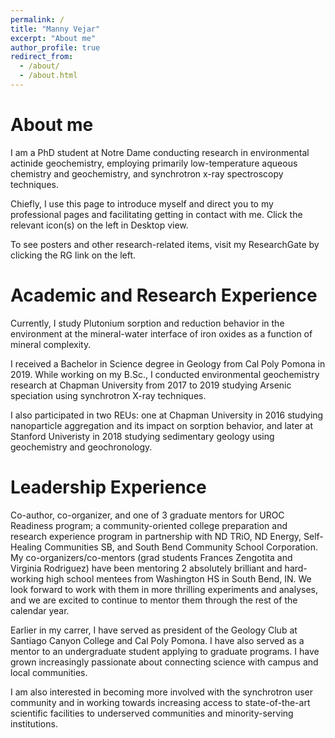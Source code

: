 ```yaml
---
permalink: /
title: "Manny Vejar"
excerpt: "About me"
author_profile: true
redirect_from: 
  - /about/
  - /about.html
---
```


# About me
I am a PhD student at Notre Dame conducting research in environmental actinide geochemistry, employing primarily low-temperature aqueous chemistry and geochemistry, and synchrotron x-ray spectroscopy techniques. 

Chiefly, I use this page to introduce myself and direct you to my professional pages and facilitating getting in contact with me. Click the relevant icon(s) on the left in Desktop view.

To see posters and other research-related items, visit my ResearchGate by clicking the RG link on the left.

# Academic and Research Experience
Currently, I study Plutonium sorption and reduction behavior in the environment at the mineral-water interface of iron oxides as a function of mineral complexity.

I received a Bachelor in Science degree in Geology from Cal Poly Pomona in 2019. While working on my B.Sc., I conducted environmental geochemistry research at Chapman University from 2017 to  2019 studying Arsenic speciation using synchrotron X-ray techniques. 

I also participated in two REUs: one at Chapman University in 2016 studying nanoparticle aggregation and its impact on sorption behavior, and later at Stanford Univeristy in 2018 studying sedimentary geology using geochemistry and geochronology.

# Leadership Experience
Co-author, co-organizer, and one of 3 graduate mentors for UROC Readiness program; a community-oriented college preparation and research experience program in partnership with ND TRiO, ND Energy, Self-Healing Communities SB, and South Bend Community School Corporation. My co-organizers/co-mentors (grad students Frances Zengotita and Virginia Rodriguez) have been mentoring 2 absolutely brilliant and hard-working high school mentees from Washington HS in South Bend, IN. We look forward to work with them in more thrilling experiments and analyses, and we are excited to continue to mentor them through the rest of the calendar year. 

Earlier in my carrer, I have served as president of the Geology Club at Santiago Canyon College and Cal Poly Pomona. I have also served as a mentor to an undergraduate student applying to graduate programs. I have grown increasingly passionate about connecting science with campus and local communities.

I am also interested in becoming more involved with the synchrotron user community and in working towards increasing access to state-of-the-art scientific facilities to underserved communities and minority-serving institutions.
